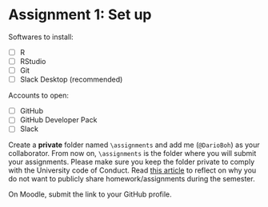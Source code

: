 # Assignment 1: Set up

Softwares to install:

- [ ] R
- [ ] RStudio
- [ ] Git
- [ ] Slack Desktop (recommended)

Accounts to open:

- [ ] GitHub 
- [ ] GitHub Developer Pack
- [ ] Slack

Create a **private** folder named `\assignments` and add me (`@DarioBoh`) as your collaborator. From now on, `\assignments` is the folder where you will submit your assignments. Please make sure you keep the folder private to comply with the University code of Conduct. Read [this article](http://www.lsunow.com/daily/lsu-student-faces-discipline-after-another-student-copies-work/article_68fda758-2715-11e8-a81d-0367ea24525b.html) to reflect on why you do not want to publicly share homework/assignments during the semester.

On Moodle, submit the link to your GitHub profile.